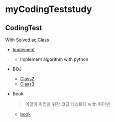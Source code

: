# myCodingTeststudy
CodingTest
---

With [Solved.ac Class](https://solved.ac)

- [Implement](https://github.com/goodyoung/myCodingTeststudy/tree/main/Implement_python)
  - Implement algorithm with python

- BOJ
  - [Class2](https://github.com/goodyoung/myCodingTeststudy/tree/main/Class2)
  - [Class3](https://github.com/goodyoung/myCodingTeststudy/tree/main/Class3)
- Book
  > 이것이 취업을 위한 코딩 테스트다 with 파이썬
  - [book](https://github.com/goodyoung/myCodingTeststudy/tree/main/book)